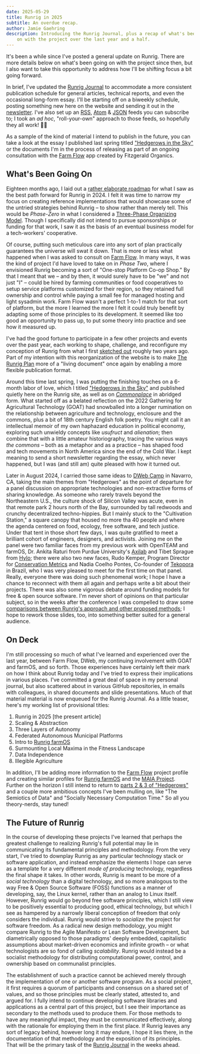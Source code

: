 ```yaml
---
date: 2025-05-29
title: Runrig in 2025
subtitle: An overdue recap.
author: Jamie Gaehring
description: Introducing the Runrig Journal, plus a recap of what's been going
    on with the project over the last year and a half.
---
```


It's been a while since I've posted a general update on Runrig. There are more
details below on what's been going on with the project since then, but I also
want to take this opportunity to address how I'll be shifting focus a bit going
forward.

In brief, I've updated the [Runrig Journal] to accommodate a more consistent
publication schedule for general articles, technical reports, and even the
occasional long-form essay. I'll be starting off on a biweekly schedule, posting
something new here on the website and sending it out in the [newsletter]. I've
also set up an [RSS], [Atom] & [JSON] feeds you can subscribe to; I took an _ad
hoc_, "roll-your-own" approach to those feeds, so hopefully they all work!
&#x1F91E;&#x1F3FB;

As a sample of the kind of material I intend to publish in the future, you can
take a look at the essay I published last spring titled ["Hedgerows in the Sky"]
or the documents I'm in the process of releasing as part of an ongoing
consultation with the [Farm Flow] app created by Fitzgerald Organics.

## What's Been Going On
Eighteen months ago, I laid out a [rather elaborate roadmap] for what I saw as
the best path forward for Runrig in 2024. I felt it was time to narrow my focus
on creating reference implementations that would showcase some of the untried
strategies behind Runrig – to show rather than merely tell. This would be
_Phase-Zero_ in what I considered a [Three-Phase Organizing Model]. Though I
specifically did not intend to pursue sponsorships or funding for that work, I
saw it as the basis of an eventual business model for a tech-workers'
cooperative.

Of course, putting such meticulous care into any sort of plan practically
guarantees the universe will swat it down. That is more or less what happened
when I was asked to consult on [Farm Flow]. In many ways, it was the kind of
project I'd have loved to take on in _Phase Two_, where I envisioned Runrig
becoming a sort of "One-stop Platform Co-op Shop." By that I meant that we – and
by then, it would surely have to be "we" and not just "I" – could be hired by
farming communities or food cooperatives to setup service platforms customized
for their region, so they retained full ownership and control while paying a
small fee for managed hosting and light sysadmin work. Farm Flow wasn't a
perfect 1-to-1 match for that sort of platform, but the more I learned the more
I felt it could truly benefit by adapting some of those principles to its
development. It seemed like too good an opportunity to pass up, to put some
theory into practice and see how it measured up.

I've had the good fortune to participate in a few other projects and events over
the past year, each working to shape, challenge, and reconfigure my conception
of Runrig from what I first [sketched out] roughly two years ago. Part of my
intention with this reorganization of the website is to make [The Runrig Plan]
more of a "living document" once again by enabling a more flexible publication
format.

Around this time last spring, I was putting the finishing touches on a 6-month
labor of love, which I titled ["Hedgerows in the Sky"] and published quietly
here on the Runrig site, as well as on [_Commonplace_] in abridged form. What
started off as a belated reflection on the 2022 Gathering for Agricultural
Technology (GOAT) had snowballed into a longer rumination on the relationship
between agriculture and technology, enclosure and the commons, plus a bit of
18th century English folk poetry. You might call it an intellectual memoir of my
own haphazard education in political economy, exploring such unwieldy concepts
like _usufruct_ and _alienation_; then combine that with a little amateur
historiography, tracing the various ways _the commons_ – both as a metaphor and
as a practice – has shaped food and tech movements in North America since the
end of the Cold War. I kept meaning to send a short newsletter regarding the
essay, which never happened, but I was (and still am) quite pleased with how it
turned out.

Later in August 2024, I carried those same ideas to [DWeb Camp] in Navarro, CA,
taking the main themes from "Hedgerows" as the point of departure for a panel
discussion on appropriate technologies and non-extractive forms of sharing
knowledge. As someone who rarely travels beyond the Northeastern U.S., the
culture shock of Silicon Valley was acute, even in that remote park 2 hours
north of the Bay, surrounded by tall redwoods and crunchy decentralized
techno-hippies. But I mainly stuck to the "Cultivation Station," a square canopy
that housed no more tha 40 people and where the agenda centered on food,
ecology, free software, and tech justice. Under that tent in those short few
days, I was quite gratified to meet a brilliant cohort of engineers, designers,
and activists. Joining me on the panel were two familiar faces from my previous
work with OpenTEAM and farmOS, Dr. Ankita Raturi from Purdue University's
[Axilab] and Tibet Sprague from [Hylo]; there were also two new faces, Rudo
Kemper, Program Director for [Conservation Metrics] and Nadia Coelho Pontes,
Co-founder of [Tekopora] in Brazil, who I was very pleased to meet for the first
time on that panel. Really, everyone there was doing such phenomenal work; I
hope I have a chance to reconnect with them all again and perhaps write a bit
about their projects. There was also some vigorous debate around funding models
for free & open source software. I'm never short of opinions on that particular
subject, so in the weeks after the conference I was compelled to draw some
[comparisons between Runrig's approach and other proposed methods]; I hope to
rework those slides, too, into something better suited for a general audience.

## On Deck
I'm still processing so much of what I've learned and experienced over the last
year, between Farm Flow, DWeb, my continuing involvement with GOAT and farmOS,
and so forth. Those experiences have certainly left their mark on how I think
about Runrig today and I've tried to express their implications in various
places. I've committed a great deal of space in my personal journal, but also
scattered about in various GitHub repositories, in emails with colleagues, in
shared documents and slide presentations. Much of that material material is now
enqueued for the Runrig Journal. As a little teaser, here's my working list
of provisional titles:

1. Runrig in 2025 [the present article]
2. Scaling & Abstraction
3. Three Layers of Autonomy
4. Federated Autonomous Municipal Platforms
5. Intro to [Runrig farmOS]
6. Surmounting Local Maxima in the Fitness Landscape
7. Data Independence
8. Illegible Agriculture

In addition, I'll be adding more information to the [Farm Flow] project profile
and creating similar profiles for [Runrig farmOS] and the [MAIA Project].
Further on the horizon I still intend to return to [parts 2 & 3 of "Hedgerows"]
and a couple more ambitious concepts I've been mulling on, like "The Semiotics
of Data" and "Socially Necessary Computation Time." So all you theory-nerds,
stay tuned!

## The Future of Runrig
In the course of developing these projects I've learned that perhaps the
greatest challenge to realizing Runrig's full potential may lie in communicating
its fundamental principles and methodology. From the very start, I've tried to
downplay Runrig as any particular technology stack or software application, and
instead emphasize the elements I hope can serve as a template for a very
different _mode of producing_ technology, regardless the final shape it takes.
In other words, Runrig is meant to be more of a _social technology_ than a
digital technology, and so more analogous to the way Free & Open Source Software
(FOSS) functions as a manner of developing, say, the Linux kernel, rather than
an analog to Linux itself. However, Runrig would go beyond free software
principles, which I still view to be positively essential to producing good,
ethical technology, but which I see as hampered by a narrowly liberal conception
of freedom that only considers the individual. Runrig would strive to
_socialize_ the project for software freedom. As a radical new design
methodology, you might compare Runrig to the Agile Manifesto or Lean Software
Development, but diametrically opposed to those paradigms' deeply embedded,
capitalistic assumptions about market-driven economics and infinite growth – or
what technologists are so fond of calling _scalability_. Runrig would instead be
a socialist methodology for distributing computational power, control, and
ownership based on communalist principles.

The establishment of such a practice cannot be achieved merely through the
implementation of one or another software program. As a social project, it first
requires a quorum of participants and consensus on a shared set of values, and
so those principles must be clearly stated, attested to, and argued for. I fully
intend to continue developing software libraries and applications as a central
part of this project, but I see their importance as secondary to the methods
used to produce them. For those methods to have any meaningful impact, they must
be communicated effectively, along with the rationale for employing them in the
first place. If Runrig leaves any sort of legacy behind, however long it may
endure, I hope it lies there, in the documentation of that methodology and the
exposition of its principles. That will be the primary task of the [Runrig
Journal] in the weeks ahead.

[Runrig Journal]: /journal
[newsletter]: https://buttondown.com/runrig
[RSS]: /feed/rss.xml
[Atom]: /feed/atom.xml
[JSON]: /feed/feed.json
[rather elaborate roadmap]: /posts/roadmap-2024.md
[Three-Phase Organizing Model]:
    /posts/roadmap-2024.md#three-phase-organizing-model-or-business-plan
[Farm Flow]: /farm-flow.md
[sketched out]: /posts/the-runrig-plan-for-socio-ecological-design
[The Runrig Plan]: /plan
["Hedgerows in the Sky"]: /posts/hedgerows.md
[_Commonplace_]: https://commonplace.knowledgefutures.org/pub/7m7brnr4/release/1
[DWeb Camp]: https://dwebcamp.org
[Axilab]: https://aginformaticslab.org/
[Hylo]: https://www.hylo.com/
[Conservation Metrics]: https://conservationmetrics.com/
[Tekopora]: https://tekopora.top/
[comparisons between Runrig's approach and other proposed methods]:
    https://dweb.camp/p/foodweb__response-to-utility-proposal
[Runrig farmOS]: https://github.com/runrig-coop/runrig-farmos
[MAIA Project]: https://github.com/skywoman/multifarm-aggregation-info-arch
[parts 2 & 3 of "Hedgerows"]:
    https://github.com/runrig-coop/hedgerows/blob/main/notes/outline-of-narrative.md

